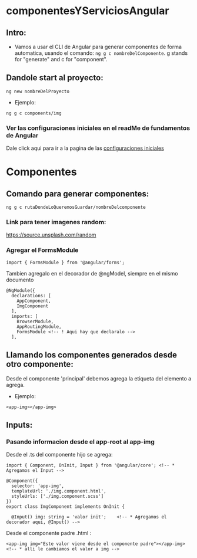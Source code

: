 # componentesYServiciosAngular
## Intro: 

 - Vamos a usar el CLI de Angular para generar componentes de forma automatica, usando el comando: 
    `ng g c nombreDelComponente`. g stands for "generate" and c for "component".

## Dandole start al proyecto: 

  `ng new nombreDelProyecto` 

- Ejemplo: 

```
ng g c components/img
```

### Ver las configuraciones iniciales en el readMe de fundamentos de Angular 

  Dale click aqui para ir a la pagina de las [configuraciones iniciales](https://github.com/angelDariaux/fundamentosAngular/blob/master/README.md)

# Componentes 
## Comando para generar componentes: 

`ng g c rutaDondeLoQueremosGuardar/nombreDelcomponente` 

### Link para tener imagenes random: 
  https://source.unsplash.com/random


### Agregar el FormsModule 

`import { FormsModule } from '@angular/forms';` 
<!-- ! Super importante agregar ese modulo de formularios para evitar errores en el archivo **app.modules.ts** -->


Tambien agregalo en el decorador de @ngModel, siempre en el mismo documento

```
@NgModule({
  declarations: [
    AppComponent,
    ImgComponent
  ],
  imports: [
    BrowserModule,
    AppRoutingModule,
    FormsModule <!-- ! Aqui hay que declaralo -->
  ],
```

## Llamando los componentes generados desde otro componente: 

Desde el componente 'principal' debemos agrega la etiqueta del elemento a agrega. 

- Ejemplo: 

`<app-img></app-img>`

## Inputs: 

### Pasando informacion desde el app-root al app-img

Desde el .ts del componente hijo se agrega:

```
import { Component, OnInit, Input } from '@angular/core'; <!-- * Agregamos el Input -->

@Component({
  selector: 'app-img',
  templateUrl: './img.component.html',
  styleUrls: ['./img.component.scss']
})
export class ImgComponent implements OnInit {

  @Input() img: string = 'valor init';    <!-- * Agregamos el decorador aqui, @Input() -->

```

Desde el componente padre .html :

```
<app-img img="Este valor viene desde el componente padre"></app-img> <!-- * alli le cambiamos el valor a img -->
```



